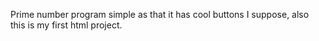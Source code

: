 Prime number program simple as that it has cool buttons I suppose, also this is my first html project.
